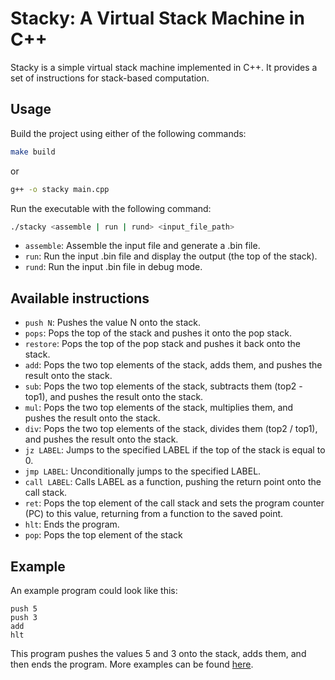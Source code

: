 # Stacky: A Virtual Stack Machine in C++

Stacky is a simple virtual stack machine implemented in C++. It provides a set of instructions for stack-based computation.

## Usage

Build the project using either of the following commands:

```bash
make build
```

or

```bash
g++ -o stacky main.cpp
```

Run the executable with the following command:

```bash
./stacky <assemble | run | rund> <input_file_path>
```

- `assemble`: Assemble the input file and generate a .bin file.
- `run`: Run the input .bin file and display the output (the top of the stack).
- `rund`: Run the input .bin file in debug mode.

## Available instructions

- `push N`: Pushes the value N onto the stack.
- `pops`: Pops the top of the stack and pushes it onto the pop stack.
- `restore`: Pops the top of the pop stack and pushes it back onto the stack.
- `add`: Pops the two top elements of the stack, adds them, and pushes the result onto the stack.
- `sub`: Pops the two top elements of the stack, subtracts them (top2 - top1), and pushes the result onto the stack.
- `mul`: Pops the two top elements of the stack, multiplies them, and pushes the result onto the stack.
- `div`: Pops the two top elements of the stack, divides them (top2 / top1), and pushes the result onto the stack.
- `jz LABEL`: Jumps to the specified LABEL if the top of the stack is equal to 0.
- `jmp LABEL`: Unconditionally jumps to the specified LABEL.
- `call LABEL`: Calls LABEL as a function, pushing the return point onto the call stack.
- `ret`: Pops the top element of the call stack and sets the program counter (PC) to this value, returning from a function to the saved point.
- `hlt`: Ends the program.
- `pop`: Pops the top element of the stack

## Example
An example program could look like this:

```assembly
push 5
push 3
add
hlt
```

This program pushes the values 5 and 3 onto the stack, adds them, and then ends the program. More examples can be found [here](https://github.com/reonardoleis/stacky/tree/main/examples).

